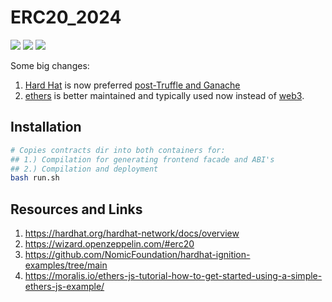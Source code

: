# ERC20_2024

[![](https://img.shields.io/badge/HardHat-2.22.3-yellow.svg)](https://hardhat.org/docs)
[![](https://img.shields.io/badge/ERC-20-blue.svg)](https://ethereum.org/en/developers/docs/standards/tokens/erc-20/)
[![](https://img.shields.io/badge/React-18.2.0-orange.svg)](https://react.dev/)

Some big changes:

1. [Hard Hat](https://hardhat.org/hardhat-network/docs/overview) is now preferred [post-Truffle and Ganache](https://archive.trufflesuite.com/docs/truffle/how-to/migrate-to-hardhat/)
2. [ethers](https://www.npmjs.com/package/ethers) is better maintained and typically used now instead of [web3](https://www.npmjs.com/package/web3).

## Installation

```bash
# Copies contracts dir into both containers for:
## 1.) Compilation for generating frontend facade and ABI's
## 2.) Compilation and deployment
bash run.sh
```

## Resources and Links

1. https://hardhat.org/hardhat-network/docs/overview
2. https://wizard.openzeppelin.com/#erc20
3. https://github.com/NomicFoundation/hardhat-ignition-examples/tree/main
4. https://moralis.io/ethers-js-tutorial-how-to-get-started-using-a-simple-ethers-js-example/
